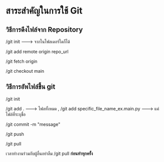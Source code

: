 สาระสำคัญในการใช้ Git
===================

วิธีการดึงไฟล์จาก Repository 
------------------------
/git init ---> จากในโฟลเดอร์ใดก็ได้

/git add remote origin repo_url

/git fetch origin

/git checkout main

วิธีการอัพไฟล์ขึ้น git
-----------------

/git init

/git add . ---> ไฟลทั้งหมด , /git add specific_file_name_ex.main.py ---> แค่ไฟล์ที่ระบุชื่อ

/git commit -m "message"

/git push

/git pull

เวลาทำงานร่วมกับผู้อื่นอย่าลืม /git pull **ก่อนทำทุกครั้ง**
